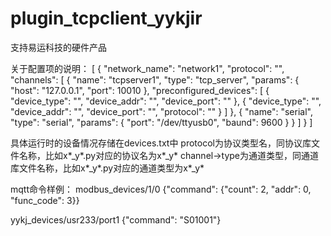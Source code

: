 plugin_tcpclient_yykjir
==================

支持易运科技的硬件产品


关于配置项的说明：
[
    {
        "network_name": "network1", 
        "protocol": "", 
        "channels": [
            {
                "name": "tcpserver1", 
                "type": "tcp_server", 
                "params": {
                    "host": "127.0.0.1", 
                    "port": 10010
                }, 
                "preconfigured_devices": [
                    {
                        "device_type": "", 
                        "device_addr": "", 
                        "device_port": ""
                    }, 
                    {
                        "device_type": "", 
                        "device_addr": "", 
                        "device_port": "", 
                        "protocol": ""
                    }
                ]
            }, 
            {
                "name": "serial", 
                "type": "serial", 
                "params": {
                    "port": "/dev/ttyusb0", 
                    "baund": 9600
                }
            }
        ]
    }
]

具体运行时的设备情况存储在devices.txt中
protocol为协议类型名，同协议库文件名称，比如x*_y*.py对应的协议名为x*_y*
channel->type为通道类型，同通道库文件名称，比如x*_y*.py对应的通道类型为x*_y*

mqtt命令样例：
modbus_devices/1/0
{"command": {"count": 2, "addr": 0, "func_code": 3}}

yykj_devices/usr233/port1
{"command": "S01001"}
 
